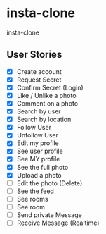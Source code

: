 # insta-clone
insta-clone


## User Stories

- [x] Create account
- [x] Request Secret
- [x] Confirm Secret (Login)
- [x] Like / Unlike a photo
- [x] Comment on a photo
- [x] Search by user
- [x] Search by location
- [x] Follow User
- [x] Unfollow User
- [x] Edit my profile
- [x] See user profile
- [x] See MY profile
- [x] See the full photo
- [x] Upload a photo
- [ ] Edit the photo (Delete)
- [ ] See the feed
- [ ] See rooms
- [ ] See room
- [ ] Send private Message
- [ ] Receive Message (Realtime)